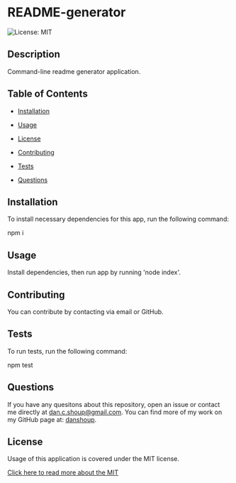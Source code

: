 # README-generator
  ![License: MIT](https://img.shields.io/badge/License-MIT-yellow.svg)  
  
  ## Description
  
  Command-line readme generator application.
  
  ## Table of Contents
  
  * [Installation](#installation)
  
  * [Usage](#usage)
  
  * [License](#license)
  
  * [Contributing](#contributing)
  
  * [Tests](#tests)
  
  * [Questions](#questions)
  
  ## Installation
  
  To install necessary dependencies for this app, run the following command:
  
  npm i
  
  ## Usage
  
  Install dependencies, then run app by running 'node index'.
  
  ## Contributing
  
  You can contribute by contacting via email or GitHub.
  
  ## Tests
  
  To run tests, run the following command: 
  
  npm test
  
  ## Questions
  
  If you have any quesitons about this repository, open an issue or contact me directly at [dan.c.shoup@gmail.com](mailto:dan.c.shoup@gmail.com). You can find more of my work on my GitHub page at: [danshoup](https://github.com/danshoup).

  ## License

  Usage of this application is covered under the MIT license. 

  [Click here to read more about the MIT](https://opensource.org/licenses/MIT)
